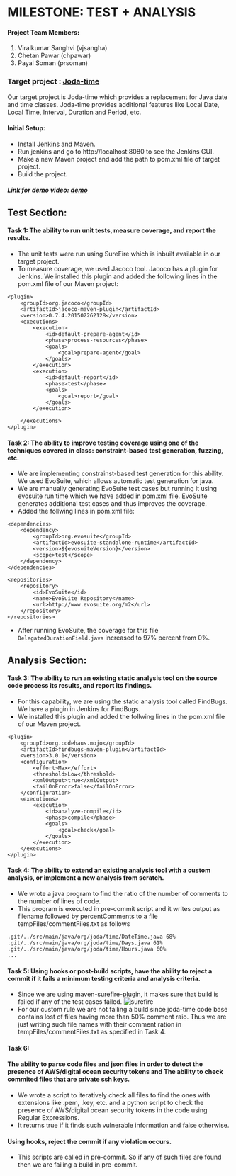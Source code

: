 # MILESTONE: TEST + ANALYSIS
#### Project Team Members:
1. Viralkumar Sanghvi (vjsangha)
2. Chetan Pawar (chpawar)
3. Payal Soman (prsoman)

### Target project : [Joda-time](https://github.com/JodaOrg/joda-time)

Our target project is Joda-time which provides a replacement for Java date and time classes. Joda-time provides additional features like Local Date, Local Time, Interval, Duration and Period, etc. 

#### Initial Setup:
* Install Jenkins and Maven.
* Run jenkins and go to http://localhost:8080 to see the Jenkins GUI.
* Make a new Maven project and add the path to pom.xml file of target project.
* Build the project.

##### Link for demo video: [demo](www.youtube.com)
## Test Section:

#### Task 1: The ability to run unit tests, measure coverage, and report the results.

* The unit tests were run using SureFire which is inbuilt available in our target project.
* To measure coverage, we used Jacoco tool. Jacoco has a plugin for Jenkins. We installed this plugin and added the following lines in the pom.xml file of our Maven project:
```
<plugin>
    <groupId>org.jacoco</groupId>
    <artifactId>jacoco-maven-plugin</artifactId>
    <version>0.7.4.201502262128</version>
    <executions>
        <execution>
            <id>default-prepare-agent</id>
            <phase>process-resources</phase>
            <goals>
                <goal>prepare-agent</goal>
            </goals>
        </execution>
        <execution>
            <id>default-report</id>
            <phase>test</phase>
            <goals>
                <goal>report</goal>
            </goals>
        </execution>
              
    </executions>
</plugin>
```

#### Task 2: The ability to improve testing coverage using one of the techniques covered in class: constraint-based test generation, fuzzing, etc.

* We are implementing constrainst-based test generation for this ability. We used EvoSuite, which allows automatic test generation for java.
* We are manually generating EvoSuite test cases but running it using evosuite run time which we have added in pom.xml file. EvoSuite generates additional test cases and thus improves the coverage.
* Added the follwing lines in pom.xml file:
```
<dependencies>
    <dependency>
        <groupId>org.evosuite</groupId>
        <artifactId>evosuite-standalone-runtime</artifactId>
        <version>${evosuiteVersion}</version>
        <scope>test</scope>
    </dependency>
</dependencies>

<repositories>
    <repository>
        <id>EvoSuite</id>
        <name>EvoSuite Repository</name>
        <url>http://www.evosuite.org/m2</url>
    </repository>
</repositories>
```
* After running EvoSuite, the coverage for this file ```DelegatedDurationField.java``` increased to 97% percent from 0%.

## Analysis Section:

#### Task 3: The ability to run an existing static analysis tool on the source code process its results, and report its findings.

* For this capability, we are using the static analysis tool called FindBugs. We have a plugin in Jenkins for FindBugs. 
* We installed this plugin and added the follwing lines in the pom.xml file of our Maven project.
```
<plugin>
    <groupId>org.codehaus.mojo</groupId>
    <artifactId>findbugs-maven-plugin</artifactId>
    <version>3.0.1</version>
    <configuration>
        <effort>Max</effort>
        <threshold>Low</threshold>
        <xmlOutput>true</xmlOutput>
        <failOnError>false</failOnError>
    </configuration>
    <executions>
        <execution>
            <id>analyze-compile</id>
            <phase>compile</phase>
            <goals>
                <goal>check</goal>
            </goals>
        </execution>
    </executions>
</plugin>
```

#### Task 4: The ability to extend an existing analysis tool with a custom analysis, or implement a new analysis from scratch. 
* We wrote a java program to find the ratio of the number of comments to the number of lines of code.
* This program is executed in pre-commit script and it writes output as filename followed by percentComments to a file tempFiles/commentFiles.txt as follows

```
.git/../src/main/java/org/joda/time/DateTime.java 68%
.git/../src/main/java/org/joda/time/Days.java 61%
.git/../src/main/java/org/joda/time/Hours.java 60%
...

```

#### Task 5: Using hooks or post-build scripts, have the ability to reject a commit if it fails a minimum testing criteria and analysis criteria.

* Since we are using maven-surefire-plugin, it makes sure that build is failed if any of the test cases failed.
![surefire](http://s15.postimg.org/699iq9s4b/cutout.png)
* For our custom rule we are not failing a build since joda-time code base contains lost of files having more than 50% comment raio. Thus we are just writing such file names with their comment ration in tempFiles/commentFiles.txt as specified in Task 4.
 

#### Task 6: 
#### The ability to parse code files and json files in order to detect the presence of AWS/digital ocean security tokens and The ability to check commited files that are private ssh keys. 

* We wrote a script to iteratively check all files to find the ones with extensions like .pem, .key, etc. and a python script to check the presence of AWS/digital ocean security tokens in the code using Regular Expressions.
* It returns true if it finds such vulnerable information and false otherwise.


#### Using hooks, reject the commit if any violation occurs.
* This scripts are called in pre-commit. So if any of such files are found then we are failing a build in pre-commit.